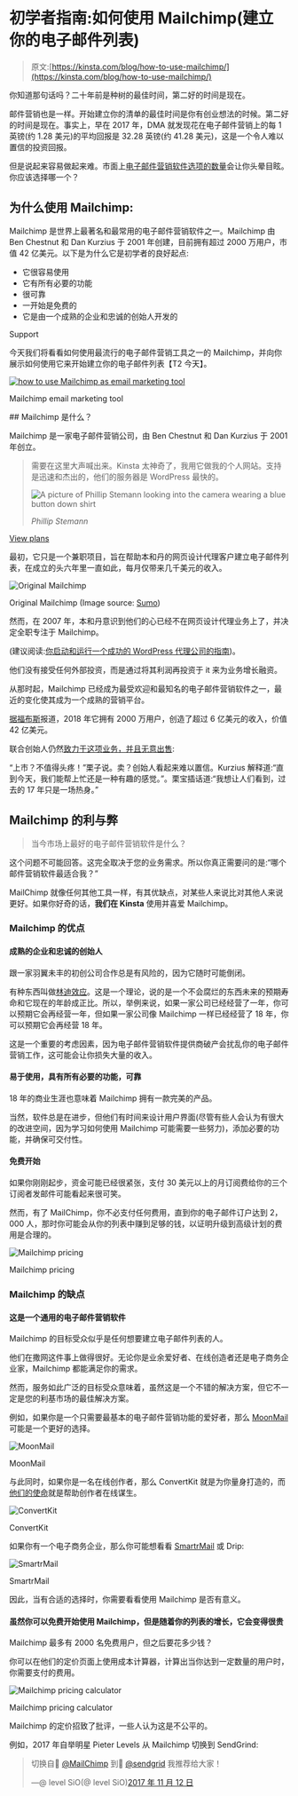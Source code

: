 # 初学者指南:如何使用 Mailchimp(建立你的电子邮件列表)

> 原文:[https://kinsta.com/blog/how-to-use-mailchimp/](https://kinsta.com/blog/how-to-use-mailchimp/)

你知道那句话吗？二十年前是种树的最佳时间，第二好的时间是现在。

邮件营销也是一样。开始建立你的清单的最佳时间是你有创业想法的时候。第二好的时间是现在。事实上，早在 2017 年，DMA 就发现花在电子邮件营销上的每 1 英镑(约 1.28 美元)的平均回报是 32.28 英镑(约 41.28 美元)，这是一个令人难以置信的投资回报。

但是说起来容易做起来难。市面上[电子邮件营销软件选项的数量](https://kinsta.com/blog/email-marketing-software/)会让你头晕目眩。你应该选择哪一个？

<link rel="stylesheet" href="https://kinsta.com/wp-content/themes/kinsta/dist/patterns/featured-snippet.css?ver=264ec3d754b6bff57ae9">

## 为什么使用 Mailchimp:

Mailchimp 是世界上最著名和最常用的电子邮件营销软件之一。Mailchimp 由 Ben Chestnut 和 Dan Kurzius 于 2001 年创建，目前拥有超过 2000 万用户，市值 42 亿美元。以下是为什么它是初学者的良好起点:

*   它很容易使用
*   它有所有必要的功能
*   很可靠
*   一开始是免费的
*   它是由一个成熟的企业和忠诚的创始人开发的

Support

今天我们将看看如何使用最流行的电子邮件营销工具之一的 Mailchimp，并向你展示如何使用它来开始建立你的电子邮件列表【T2 今天】。

[![how to use Mailchimp as email marketing tool](img/9e6efc0bbc4f02848965f02a58534dc1.png)](https://mailchimp.com/)

Mailchimp email marketing tool



 <kinsta-auto-toc heading="Table of Contents" exclude="last" list-style="arrow" selector="h2" count-number="-1">## Mailchimp 是什么？

Mailchimp 是一家电子邮件营销公司，由 Ben Chestnut 和 Dan Kurzius 于 2001 年创立。

<link rel="stylesheet" href="https://kinsta.com/wp-content/themes/kinsta/dist/components/ctas/cta-mini.css?ver=2e932b8aba3918bfb818">



> 需要在这里大声喊出来。Kinsta 太神奇了，我用它做我的个人网站。支持是迅速和杰出的，他们的服务器是 WordPress 最快的。
> 
> <footer class="wp-block-kinsta-client-quote__footer">
> 
> ![A picture of Phillip Stemann looking into the camera wearing a blue button down shirt](img/12b77bdcd297e9bf069df2f3413ad833.png)
> 
> <cite class="wp-block-kinsta-client-quote__cite">Phillip Stemann</cite></footer>

[View plans](https://kinsta.com/plans/)

最初，它只是一个兼职项目，旨在帮助本和丹的网页设计代理客户建立电子邮件列表，在成立的头六年里一直如此，每月仅带来几千美元的收入。

![Original Mailchimp](img/20600ecf8cd80c9fb3119182f802629d.png)

Original Mailchimp (Image source: [Sumo](https://sumo.com/stories/mailchimp-marketing))



然而，在 2007 年，本和丹意识到他们的心已经不在网页设计代理业务上了，并决定全职专注于 Mailchimp。

(建议阅读:[你启动和运行一个成功的 WordPress 代理公司的指南](https://kinsta.com/blog/wordpress-agency/))。

他们没有接受任何外部投资，而是通过将其利润再投资于 it 来为业务增长融资。

从那时起，Mailchimp 已经成为最受欢迎和最知名的电子邮件营销软件之一，最近的变化使其成为一个成熟的营销平台。

[据福布斯](https://www.forbes.com/sites/alexkonrad/2018/10/08/the-new-atlanta-billionaires-behind-an-unlikely-tech-unicorn/)报道，2018 年它拥有 2000 万用户，创造了超过 6 亿美元的收入，价值 42 亿美元。

联合创始人仍然[致力于这项业务，并且无意出售](https://www.forbes.com/sites/alexkonrad/2018/10/08/the-new-atlanta-billionaires-behind-an-unlikely-tech-unicorn/#2354533831a2):

“上市？不值得头疼！”栗子说。卖？创始人看起来难以置信。Kurzius 解释道:“直到今天，我们能帮上忙还是一种有趣的感觉。”。栗宝插话道:“我想让人们看到，过去的 17 年只是一场热身。”
<kinsta-advanced-cta language="en_US" type-int-post="45807" type-int-position="0"></kinsta-advanced-cta>

## Mailchimp 的利与弊

> 当今市场上最好的电子邮件营销软件是什么？

这个问题不可能回答。这完全取决于您的业务需求。所以你真正需要问的是:“哪个邮件营销软件最适合我？”

MailChimp 就像任何其他工具一样，有其优缺点，对某些人来说比对其他人来说更好。如果你好奇的话，**我们在 Kinsta** 使用并喜爱 Mailchimp。

### Mailchimp 的优点

#### 成熟的企业和忠诚的创始人

跟一家羽翼未丰的初创公司合作总是有风险的，因为它随时可能倒闭。

有种东西叫做[林迪效应](https://en.wikipedia.org/wiki/Lindy_effect)。这是一个理论，说的是一个不会腐烂的东西未来的预期寿命和它现在的年龄成正比。所以，举例来说，如果一家公司已经经营了一年，你可以预期它会再经营一年，但如果一家公司像 Mailchimp 一样已经经营了 18 年，你可以预期它会再经营 18 年。

这是一个重要的考虑因素，因为电子邮件营销软件提供商破产会扰乱你的电子邮件营销工作，这可能会让你损失大量的收入。

#### 易于使用，具有所有必要的功能，可靠

18 年的商业生涯也意味着 Mailchimp 拥有一款完美的产品。

当然，软件总是在进步，但他们有时间来设计用户界面(尽管有些人会认为有很大的改进空间，因为学习如何使用 Mailchimp 可能需要一些努力)，添加必要的功能，并确保可交付性。

#### 免费开始

如果你刚刚起步，资金可能已经很紧张，支付 30 美元以上的月订阅费给你的三个订阅者发邮件可能看起来很可笑。

然而，有了 MailChimp，你不必支付任何费用，直到你的电子邮件订户达到 2，000 人，那时你可能会从你的列表中赚到足够的钱，以证明升级到高级计划的费用是合理的。

![Mailchimp pricing](img/751fdf4f4d9214848b09b7bdeac42940.png)

Mailchimp pricing



### Mailchimp 的缺点

#### 这是一个通用的电子邮件营销软件

Mailchimp 的目标受众似乎是任何想要建立电子邮件列表的人。

他们在撒网这件事上做得很好。无论你是业余爱好者、在线创造者还是电子商务企业家，Mailchimp 都能满足你的需求。

然而，服务如此广泛的目标受众意味着，虽然这是一个不错的解决方案，但它不一定是您的利基市场的最佳解决方案。

例如，如果你是一个只需要最基本的电子邮件营销功能的爱好者，那么 [MoonMail](https://moonmail.io/) 可能是一个更好的选择。

![MoonMail](img/e0f529c19b3ea99ad50c905f6cea19c8.png)

MoonMail



与此同时，如果你是一名在线创作者，那么 ConvertKit 就是为你量身打造的，而[他们的使命](https://convertkit.com/mission/)就是帮助创作者在线谋生。

![ConvertKit](img/0d03319fea869f40d9a6c5f025d5348c.png)

ConvertKit



如果你有一个电子商务企业，那么你可能想看看 [SmartrMail](https://www.smartrmail.com/) 或 Drip:

![SmartrMail](img/955f36e2c215865d76fbf4d49425e449.png)

SmartrMail



因此，当有合适的选择时，你需要看看使用 Mailchimp 是否有意义。

#### 虽然你可以免费开始使用 Mailchimp，但是随着你的列表的增长，它会变得很贵

Mailchimp 最多有 2000 名免费用户，但之后要花多少钱？

你可以在他们的定价页面上使用成本计算器，计算出当你达到一定数量的用户时，你需要支付的费用。

![Mailchimp pricing calculator](img/75aafe3d5aba14604dd25d7aecaa59ef.png)

Mailchimp pricing calculator



Mailchimp 的定价招致了批评，一些人认为这是不公平的。

例如，2017 年自举明星 Pieter Levels 从 Mailchimp 切换到 SendGrind:

> 切换自🐒 [@MailChimp](https://twitter.com/Mailchimp?ref_src=twsrc%5Etfw) 到🐳 [@sendgrid](https://twitter.com/SendGrid?ref_src=twsrc%5Etfw) 我推荐给大家！
> 
> —@ level SiO(@ level SiO)[2017 年 11 月 12 日](https://twitter.com/levelsio/status/929841500766261248?ref_src=twsrc%5Etfw)</kinsta-auto-toc>
